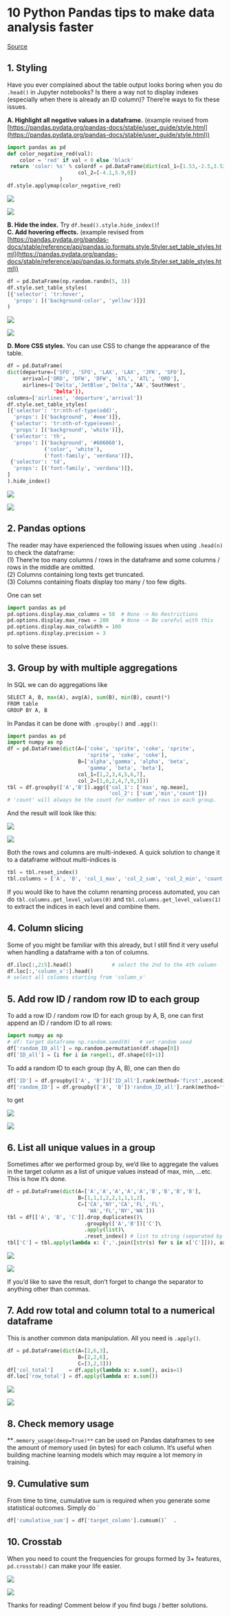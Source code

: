 10 Python Pandas tips to make data analysis faster
===
[Source](https://towardsdatascience.com/10-python-pandas-tricks-to-make-data-analysis-more-enjoyable-cb8f55af8c30)

## 1. Styling

Have you ever complained about the table output looks boring when you do  `.head()`  in Jupyter notebooks? Is there a way not to display indexes (especially when there is already an ID column)? There’re ways to fix these issues.

**A. Highlight all negative values in a dataframe.**  (example revised from  [https://pandas.pydata.org/pandas-docs/stable/user_guide/style.html](https://pandas.pydata.org/pandas-docs/stable/user_guide/style.html))
``` py
import pandas as pd  
def color_negative_red(val):  
    color = 'red' if val < 0 else 'black'  
 return 'color: %s' % colordf = pd.DataFrame(dict(col_1=[1.53,-2.5,3.53],   
                       col_2=[-4.1,5.9,0])  
                 )  
df.style.applymap(color_negative_red)
``` 
![](https://miro.medium.com/max/27/1*5bo6KYcrLL-M94WCAkh0cQ.png?q=20)

![](https://miro.medium.com/max/116/1*5bo6KYcrLL-M94WCAkh0cQ.png)

**B. Hide the index.**  Try  `df.head().style.hide_index()`!  
**C. Add hovering effects.**  (example revised from  [https://pandas.pydata.org/pandas-docs/stable/reference/api/pandas.io.formats.style.Styler.set_table_styles.html](https://pandas.pydata.org/pandas-docs/stable/reference/api/pandas.io.formats.style.Styler.set_table_styles.html))
``` py
df = pd.DataFrame(np.random.randn(5, 3))  
df.style.set_table_styles(  
[{'selector': 'tr:hover',  
  'props': [('background-color', 'yellow')]}]  
)
``` 
![](https://miro.medium.com/max/30/1*QJljhjp-loj8ZChihhK7EA.png?q=20)

![](https://miro.medium.com/max/251/1*QJljhjp-loj8ZChihhK7EA.png)

**D. More CSS styles.** You can use CSS to change the appearance of the table.
``` py
df = pd.DataFrame(  
dict(departure=['SFO', 'SFO', 'LAX', 'LAX', 'JFK', 'SFO'],  
     arrival=['ORD', 'DFW', 'DFW', 'ATL', 'ATL', 'ORD'],  
     airlines=['Delta','JetBlue','Delta',’AA','SouthWest',    
               'Delta']),  
columns=['airlines', 'departure','arrival'])
df.style.set_table_styles(  
[{'selector': 'tr:nth-of-type(odd)',  
  'props': [('background', '#eee')]},   
 {'selector': 'tr:nth-of-type(even)',  
  'props': [('background', 'white')]},  
 {'selector': 'th',  
  'props': [('background', '#606060'),   
            ('color', 'white'),  
            ('font-family', 'verdana')]},  
 {'selector': 'td',  
  'props': [('font-family', 'verdana')]},  
]  
).hide_index()
``` 
![](https://miro.medium.com/max/30/1*cCPVfB6_nbh6WT99DMgduA.png?q=20)

![](https://miro.medium.com/max/251/1*cCPVfB6_nbh6WT99DMgduA.png)

## 2. Pandas options

The reader may have experienced the following issues when using  `.head(n)`  to check the dataframe:  
(1) There’re too many columns / rows in the dataframe and some columns / rows in the middle are omitted.  
(2) Columns containing long texts get truncated.  
(3) Columns containing floats display too many / too few digits.

One can set
``` py
import pandas as pd   
pd.options.display.max_columns = 50  # None -> No Restrictions  
pd.options.display.max_rows = 200    # None -> Be careful with this   
pd.options.display.max_colwidth = 100  
pd.options.display.precision = 3
``` 
to solve these issues.

## 3. Group by with multiple aggregations

In SQL we can do aggregations like
``` py
SELECT A, B, max(A), avg(A), sum(B), min(B), count(*)  
FROM table  
GROUP BY A, B
``` 
In Pandas it can be done with  `.groupby()`  and  `.agg()`:
``` py
import pandas as pd  
import numpy as np   
df = pd.DataFrame(dict(A=['coke', 'sprite', 'coke', 'sprite',  
                          'sprite', 'coke', 'coke'],  
                       B=['alpha','gamma', 'alpha', 'beta',  
                          'gamma', 'beta', 'beta'],  
                       col_1=[1,2,3,4,5,6,7],  
                       col_2=[1,6,2,4,7,9,3]))
tbl = df.groupby(['A','B']).agg({'col_1': ['max', np.mean],  
                                 'col_2': ['sum','min','count']})
# 'count' will always be the count for number of rows in each group.
``` 
And the result will look like this:

![](https://miro.medium.com/max/30/1*KVE7ixZmoTuG42El5SSh7A.png?q=20)

![](https://miro.medium.com/max/326/1*KVE7ixZmoTuG42El5SSh7A.png)

Both the rows and columns are multi-indexed. A quick solution to change it to a dataframe without multi-indices is
``` py
tbl = tbl.reset_index()  
tbl.columns = ['A', 'B', 'col_1_max', 'col_2_sum', 'col_2_min', 'count']
``` 
If you would like to have the column renaming process automated, you can do  `tbl.columns.get_level_values(0)`  and  `tbl.columns.get_level_values(1)`  to extract the indices in each level and combine them.

## 4. Column slicing

Some of you might be familiar with this already, but I still find it very useful when handling a dataframe with a ton of columns.
``` py
df.iloc[:,2:5].head()             # select the 2nd to the 4th column  
df.loc[:,'column_x':].head()     
# select all columns starting from 'column_x'
``` 
## 5. Add row ID / random row ID to each group

To add a row ID / random row ID for each group by A, B, one can first append an ID / random ID to all rows:
``` py
import numpy as np  
# df: target dataframe np.random.seed(0)   # set random seed  
df['random_ID_all'] = np.random.permutation(df.shape[0])  
df['ID_all'] = [i for i in range(1, df.shape[0]+1)]
``` 
To add a random ID to each group (by A, B), one can then do
``` py
df['ID'] = df.groupby(['A', 'B'])['ID_all'].rank(method='first',ascending=True).astype(int)
df['random_ID'] = df.groupby(['A', 'B'])'random_ID_all'].rank(method='first',ascending=True).astype(int)
``` 
to get

![](https://miro.medium.com/max/30/1*Z1elLpesz3V6ZM-C-v3VHA.png?q=20)

![](https://miro.medium.com/max/331/1*Z1elLpesz3V6ZM-C-v3VHA.png)

## 6. List all unique values in a group

Sometimes after we performed group by, we’d like to aggregate the values in the target column as a list of unique values instead of max, min, …etc. This is how it’s done.
``` py
df = pd.DataFrame(dict(A=['A','A','A','A','A','B','B','B','B'],  
                       B=[1,1,1,2,2,1,1,1,2],  
                       C=['CA','NY','CA','FL','FL',       
                          'WA','FL','NY','WA']))
tbl = df[['A', 'B', 'C']].drop_duplicates()\  
                         .groupby(['A','B'])['C']\  
                         .apply(list)\  
                         .reset_index() # list to string (separated by commas)   
tbl['C'] = tbl.apply(lambda x: (','.join([str(s) for s in x['C']])), axis = 1)
``` 
![](https://miro.medium.com/max/27/1*4efJCJxBpjhaYnQ4tTAfoQ.png?q=20)

![](https://miro.medium.com/max/140/1*4efJCJxBpjhaYnQ4tTAfoQ.png)

If you’d like to save the result, don’t forget to change the separator to anything other than commas.

## 7. Add row total and column total to a numerical dataframe

This is another common data manipulation. All you need is  `.apply()`.
``` py
df = pd.DataFrame(dict(A=[2,6,3],  
                       B=[2,2,6],   
                       C=[3,2,3]))
df['col_total']     = df.apply(lambda x: x.sum(), axis=1)  
df.loc['row_total'] = df.apply(lambda x: x.sum())
``` 
![](https://miro.medium.com/max/30/1*Y_ZDUlCwPfLdEXBZGXKPnQ.png?q=20)

![](https://miro.medium.com/max/225/1*Y_ZDUlCwPfLdEXBZGXKPnQ.png)

## 8. Check memory usage

**`.memory_usage(deep=True)**`  can be used on Pandas dataframes to see the amount of memory used (in bytes) for each column. It’s useful when building machine learning models which may require a lot memory in training.

## 9. Cumulative sum

From time to time, cumulative sum is required when you generate some statistical outcomes. Simply do  `
``` py
df['cumulative_sum'] = df['target_column'].cumsum()`  .
``` 
## 10. Crosstab

When you need to count the frequencies for groups formed by 3+ features,  `pd.crosstab()`  can make your life easier.

![](https://miro.medium.com/max/30/1*HudH3sdzlrnempURsvWbwg.png?q=20)

![](https://miro.medium.com/max/750/1*HudH3sdzlrnempURsvWbwg.png)

Thanks for reading! Comment below if you find bugs / better solutions.
<!--stackedit_data:
eyJoaXN0b3J5IjpbLTczMjE3OTE5OCw1MDc1MzA5NjEsLTM1OD
A5MzkyOSwtMTQwODQzNjA1N119
-->